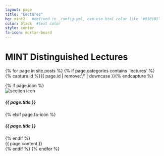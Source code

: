 ```yaml
---
layout: page
title: "Lectures"
bg: mint2   #defined in _config.yml, can use html color like '#010101'
color: black  #text color
style: center
fa-icon: mortar-board
---
```


# MINT Distinguished Lectures

{% for page in site.posts %}
{% if page.categories contains 'lectures' %}
{% capture id %}{{ page.id | remove:'/' | downcase }}{% endcapture %}
<div id="{{id}}" class="section p-{{id}}">
  {% if page.icon %}
  <div class="subtlecircle sectiondivider imaged">
    <img src="{{page.icon}}" alt="section icon" />
    <h5 class="icon-title">{{ page.title }}</h5>
  </div>
  {% elsif page.fa-icon %}
  <div class="subtlecircle sectiondivider faicon">
    <span class="fa-stack">
      <i class="fa fa-circle fa-stack-2x"></i>
      <i class="fa fa-{{ page.fa-icon }} fa-stack-1x"></i>
    </span>
    <h5 class="icon-title">{{ page.title }}</h5>
  </div>
  {% endif %}
  <div class="container {{ page.style }}">
    {{ page.content }}
  </div>
</div>
{% endif %}
{% endfor %}

<!-- Local Variables:  -->
<!-- mode: web -->
<!-- End: -->


